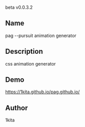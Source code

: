 beta v0.0.3.2

## Name
pag --pursuit animation generator

## Description
css animation generator

## Demo
https://1kita.github.io/pag.github.io/

## Author
1kita
